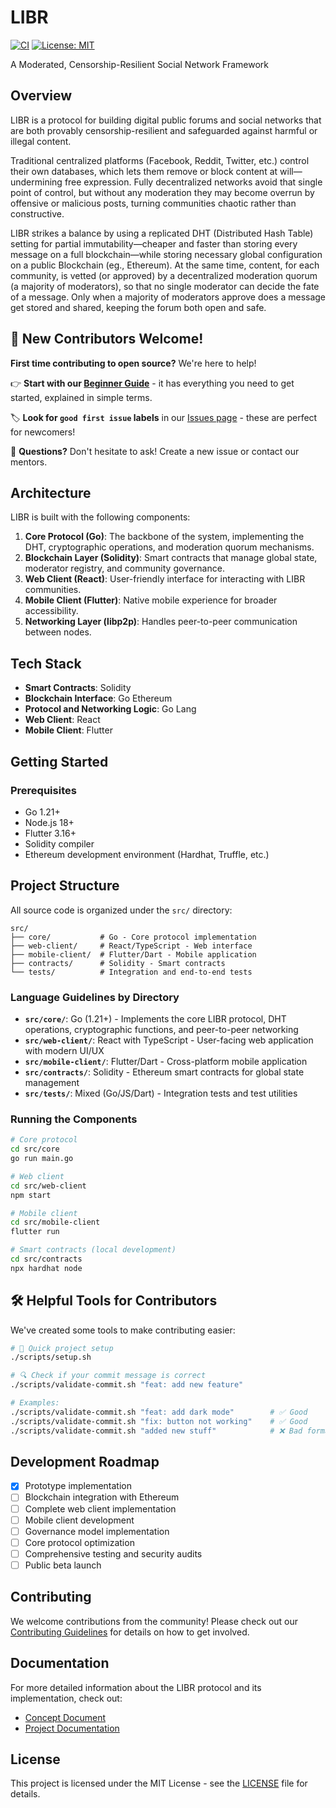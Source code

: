 # LIBR

[![CI](https://github.com/devlup-labs/libr/actions/workflows/ci.yml/badge.svg)](https://github.com/devlup-labs/libr/actions/workflows/ci.yml)
[![License: MIT](https://img.shields.io/badge/License-MIT-blue.svg)](https://opensource.org/licenses/MIT)

A Moderated, Censorship-Resilient Social Network Framework

## Overview

LIBR is a protocol for building digital public forums and social networks that are both provably censorship-resilient and safeguarded against harmful or illegal content.

Traditional centralized platforms (Facebook, Reddit, Twitter, etc.) control their own databases, which lets them remove or block content at will—undermining free expression. Fully decentralized networks avoid that single point of control, but without any moderation they may become overrun by offensive or malicious posts, turning communities chaotic rather than constructive.

LIBR strikes a balance by using a replicated DHT (Distributed Hash Table) setting for partial immutability—cheaper and faster than storing every message on a full blockchain—while storing necessary global configuration on a public Blockchain (eg., Ethereum). At the same time, content, for each community, is vetted (or approved) by a decentralized moderation quorum (a majority of moderators), so that no single moderator can decide the fate of a message. Only when a majority of moderators approve does a message get stored and shared, keeping the forum both open and safe.

## 🚀 New Contributors Welcome!

**First time contributing to open source?** We're here to help! 

👉 **Start with our [Beginner Guide](docs/BEGINNER_GUIDE.md)** - it has everything you need to get started, explained in simple terms.

🏷️ **Look for `good first issue` labels** in our [Issues page](https://github.com/devlup-labs/libr/issues) - these are perfect for newcomers!

💬 **Questions?** Don't hesitate to ask! Create a new issue or contact our mentors.

## Architecture

LIBR is built with the following components:

1. **Core Protocol (Go)**: The backbone of the system, implementing the DHT, cryptographic operations, and moderation quorum mechanisms.
2. **Blockchain Layer (Solidity)**: Smart contracts that manage global state, moderator registry, and community governance.
3. **Web Client (React)**: User-friendly interface for interacting with LIBR communities.
4. **Mobile Client (Flutter)**: Native mobile experience for broader accessibility.
5. **Networking Layer (libp2p)**: Handles peer-to-peer communication between nodes.

## Tech Stack

- **Smart Contracts**: Solidity
- **Blockchain Interface**: Go Ethereum
- **Protocol and Networking Logic**: Go Lang
- **Web Client**: React
- **Mobile Client**: Flutter

## Getting Started

### Prerequisites

- Go 1.21+
- Node.js 18+
- Flutter 3.16+
- Solidity compiler
- Ethereum development environment (Hardhat, Truffle, etc.)


## Project Structure

All source code is organized under the `src/` directory:

```
src/
├── core/           # Go - Core protocol implementation
├── web-client/     # React/TypeScript - Web interface
├── mobile-client/  # Flutter/Dart - Mobile application
├── contracts/      # Solidity - Smart contracts
└── tests/          # Integration and end-to-end tests
```

### Language Guidelines by Directory

- **`src/core/`**: Go (1.21+) - Implements the core LIBR protocol, DHT operations, cryptographic functions, and peer-to-peer networking
- **`src/web-client/`**: React with TypeScript - User-facing web application with modern UI/UX
- **`src/mobile-client/`**: Flutter/Dart - Cross-platform mobile application
- **`src/contracts/`**: Solidity - Ethereum smart contracts for global state management
- **`src/tests/`**: Mixed (Go/JS/Dart) - Integration tests and test utilities

### Running the Components

```bash
# Core protocol
cd src/core
go run main.go

# Web client
cd src/web-client
npm start

# Mobile client
cd src/mobile-client
flutter run

# Smart contracts (local development)
cd src/contracts
npx hardhat node
```

## 🛠️ Helpful Tools for Contributors

We've created some tools to make contributing easier:

```bash
# 🚀 Quick project setup
./scripts/setup.sh

# 🔍 Check if your commit message is correct
./scripts/validate-commit.sh "feat: add new feature"

# Examples:
./scripts/validate-commit.sh "feat: add dark mode"        # ✅ Good
./scripts/validate-commit.sh "fix: button not working"    # ✅ Good  
./scripts/validate-commit.sh "added new stuff"            # ❌ Bad format
```

## Development Roadmap

- [x] Prototype implementation
- [ ] Blockchain integration with Ethereum
- [ ] Complete web client implementation
- [ ] Mobile client development
- [ ] Governance model implementation
- [ ] Core protocol optimization
- [ ] Comprehensive testing and security audits
- [ ] Public beta launch

## Contributing

We welcome contributions from the community! Please check out our [Contributing Guidelines](CONTRIBUTING.md) for details on how to get involved.

## Documentation

For more detailed information about the LIBR protocol and its implementation, check out:

- [Concept Document](https://github.com/devlup-labs/libr/blob/main/docs/libr_soc_concept_doc.pdf)
- [Project Documentation](https://github.com/devlup-labs/libr/blob/main/docs/libr_project_doc.pdf)

## License

This project is licensed under the MIT License - see the [LICENSE](LICENSE) file for details.

